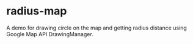 # radius-map
A demo for drawing circle on the map and getting radius distance using Google Map API DrawingManager.

